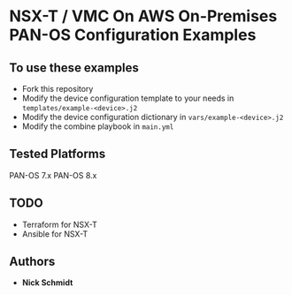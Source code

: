 # NSX-T / VMC On AWS On-Premises PAN-OS Configuration Examples

## To use these examples
* Fork this repository
* Modify the device configuration template to your needs in `templates/example-<device>.j2`
* Modify the device configuration dictionary in `vars/example-<device>.j2`
* Modify the combine playbook in `main.yml`

## Tested Platforms 
PAN-OS 7.x
PAN-OS 8.x

## TODO
* Terraform for NSX-T
* Ansible for NSX-T

## Authors
* **Nick Schmidt** 

